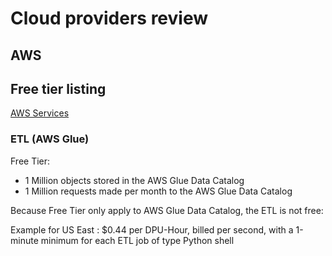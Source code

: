 # Cloud providers review

## AWS

## Free tier listing

[AWS Services](https://aws.amazon.com/free/)

### ETL (AWS Glue)

Free Tier: 
* 1 Million objects stored in the AWS Glue Data Catalog
* 1 Million requests made per month to the AWS Glue Data Catalog

Because Free Tier only apply to AWS Glue Data Catalog, the ETL is not free:

Example for US East : $0.44 per DPU-Hour, billed per second, with a 1-minute minimum for each ETL job of type Python shell


